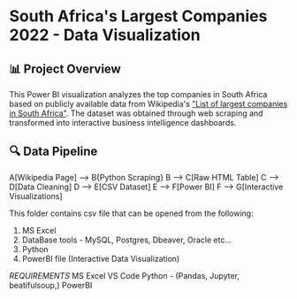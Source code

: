 # South Africa's Largest Companies 2022 - Data Visualization

## 📊 Project Overview
This Power BI visualization analyzes the top companies in South Africa based on publicly available data from Wikipedia's ["List of largest companies in South Africa"](https://en.wikipedia.org/wiki/List_of_largest_companies_in_South_Africa). The dataset was obtained through web scraping and transformed into interactive business intelligence dashboards.

## 🔍 Data Pipeline
A[Wikipedia Page] --> B{Python Scraping}
B --> C[Raw HTML Table]
C --> D[Data Cleaning]
D --> E[CSV Dataset]
E --> F[Power BI]
F --> G[Interactive Visualizations]

This folder contains csv file that can be opened from the following:
1. MS Excel
2. DataBase tools - MySQL, Postgres, Dbeaver, Oracle etc...
3. Python
4. PowerBI file (Interactive Data Visualization)


*REQUIREMENTS*
MS Excel
VS Code
Python  - (Pandas, Jupyter, beatifulsoup,)
PowerBI